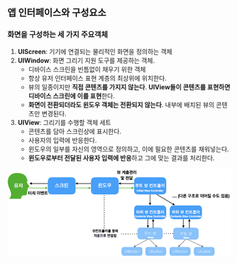 ## 앱 인터페이스와 구성요소
### 화면을 구성하는 세 가지 주요객체
1. **UIScreen**: 기기에 연결되는 물리적인 화면을 정의하는 객체
2. **UIWindow**: 화면 그리기 지원 도구를 제공하는 객체. 
	- 디바이스 스크린을 빈틈없이 채우기 위한 객체
	- 항상 유저 인터페이스 표현 계층의 최상위에 위치한다. 
	- 뷰의 일종이지만 **직접 콘텐츠를 가지지 않는다**. **UIView들이 콘텐츠를 표현하면 디바이스 스크린에 이를 표현**한다.
	- **화면이 전환되더라도 윈도우 객체는 전환되지 않는다**. 내부에 배치된 뷰의 콘텐츠만 변경된다.
3. **UIView**: 그리기를 수행할 객체 세트
	- 콘텐츠를 담아 스크린상에 표시한다. 
	- 사용자의 입력에 반응한다. 
	- 윈도우의 일부를 자신의 영역으로 정의하고, 이에 필요한 콘텐츠를 채워넣는다.
	- **윈도우로부터 전달된 사용자 입력에 반응**하고 그에 맞는 결과를 처리한다.

![](../img/1_architect.png)